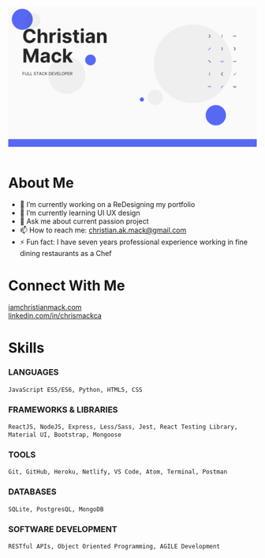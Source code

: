 <img align="center" src="assets/banner.png"/>
<br>
<br>

# About Me

- 🔭 I’m currently working on a ReDesigning my portfolio
- 🌱 I’m currently learning UI UX design
- 💬 Ask me about current passion project
- 📫 How to reach me: christian.ak.mack@gmail.com
- ⚡ Fun fact: I have seven years professional experience working in fine dining restaurants as a Chef

# Connect With Me

<a href="https://www.iamchristianmack.com">iamchristianmack.com</a>
<br>
<a href="https://www.linkedin.com/in/chrismackca">​linkedin.com/in/chrismackca</a>


# Skills

### LANGUAGES
    ​JavaScript ES5/ES6, Python, HTML5, CSS

### FRAMEWORKS & LIBRARIES
    ​ReactJS, NodeJS, Express, Less/Sass, Jest, React Testing Library, Material UI, Bootstrap, Mongoose

### TOOLS
    ​Git, GitHub, Heroku, Netlify, VS Code, Atom, Terminal, Postman

### DATABASES
    SQLite, PostgresQL, MongoDB

### SOFTWARE DEVELOPMENT
    RESTful APIs, Object Oriented Programming, AGILE Development
